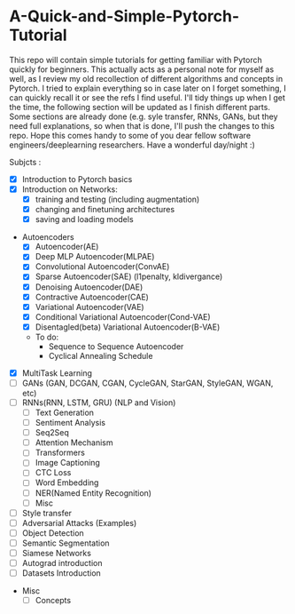 # A-Quick-and-Simple-Pytorch-Tutorial
This repo will contain simple tutorials for getting familiar with Pytorch quickly for beginners. 
This actually acts as a personal note for myself as well, as I review my old recollection of different algorithms and concepts
in Pytorch. I tried to explain everything so in case later on I forget something, I can quickly recall it or see  the refs I 
find useful. 
I'll tidy things up when I get the time, the following section will be updated as I finish different parts. 
Some sections are already done (e.g. syle transfer, RNNs, GANs, but they need full explanations, so when that is done, I'll push the changes to this repo. 
Hope this comes handy to some of you dear fellow software engineers/deeplearning researchers. 
Have a wonderful day/night :)

Subjcts : 
- [x] Introduction to Pytorch basics
- [x] Introduction on Networks:
  - [x] training and testing (including augmentation)
  - [x] changing and finetuning architectures
  - [x] saving and loading models
- Autoencoders
  - [x] Autoencoder(AE)
  - [x] Deep MLP Autoencoder(MLPAE)
  - [x] Convolutional Autoencoder(ConvAE)
  - [x] Sparse Autoencoder(SAE) (l1penalty, kldivergance)
  - [x] Denoising Autoencoder(DAE)
  - [x] Contractive Autoencoder(CAE)
  - [x] Variational Autoencoder(VAE)
  - [x] Conditional Variational Autoencoder(Cond-VAE)
  - [x] Disentagled(beta) Variational Autoencoder(B-VAE)
  - To do: 
    - Sequence to Sequence Autoencoder
    - Cyclical Annealing Schedule 
- [x] MultiTask Learning 
- [ ] GANs (GAN, DCGAN, CGAN, CycleGAN, StarGAN, StyleGAN, WGAN, etc) 
- [ ] RNNs(RNN, LSTM, GRU) (NLP and Vision)
  - [ ] Text Generation
  - [ ] Sentiment Analysis 
  - [ ] Seq2Seq
  - [ ] Attention Mechanism 
  - [ ] Transformers
  - [ ] Image Captioning 
  - [ ] CTC Loss
  - [ ] Word Embedding 
  - [ ] NER(Named Entity Recognition) 
  - [ ] Misc 
- [ ] Style transfer 
- [ ] Adversarial Attacks (Examples)
- [ ] Object Detection 
- [ ] Semantic Segmentation 
- [ ] Siamese Networks 
- [ ] Autograd introduction 
- [ ] Datasets Introduction 
- Misc
  - [ ] Concepts
